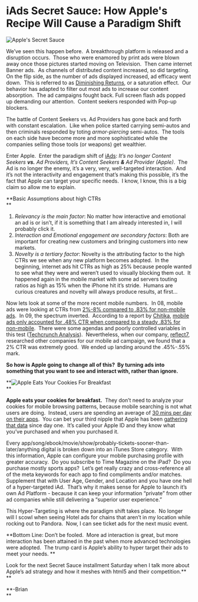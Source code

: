 <!--
id: 537695552
link: http://loudjet.com/a/iads-secret-sauce-how-apples-recipe-will-cause-a
slug: iads-secret-sauce-how-apples-recipe-will-cause-a
date: Wed Apr 21 2010 01:35:00 GMT-0500 (CDT)
publish: 2010-04-021
tags: apple
-->


iAds Secret Sauce: How Apple's Recipe Will Cause a Paradigm Shift
=================================================================

![Apple's Secret
Sauce](http://media.tumblr.com/tumblr_l17rf9ZevV1qzbc4f.jpg)

We’ve seen this happen before.  A breakthrough platform is released and
a disruption occurs.  Those who were enamored by print ads were blown
away once those pictures started moving on Television.  Then came
internet Banner ads.  As channels of distributed content increased, so
did targeting.  On the flip side, as the number of ads displayed
increased, ad efficacy went down.  This is referred to as [Diminishing
Returns](http://en.wikipedia.org/wiki/Diminishing_returns "Wiki: Dimishing Returns"),
or a saturation effect.  Our behavior has adapted to filter out most ads
to increase our content absorption.  The ad campaigns fought back. Full
screen flash ads popped up demanding our attention.  Content seekers
responded with Pop-up blockers.

The battle of Content Seekers vs. Ad Providers has gone back and forth
with constant escalation.  Like when police started carrying semi-autos
and then criminals responded by toting *armor-piercing* semi-autos.  The
tools on each side have become more and more sophisticated while the
companies selling those tools (or weapons) get wealthier. 

Enter Apple.  Enter the paradigm shift of
[iAds](http://blogs.zdnet.com/BTL/?p=32905 "ZDNet: Apple's iAds..."):
*It’s no longer Content Seekers **vs.** Ad Providers, It’s Content
Seekers **&** Ad Provider (Apple)*.  The Ad is no longer the enemy, it’s
a very, very, well-targeted interaction.  And it’s not the interactivity
and engagement that’s making this possible, it’s the fact that Apple can
target your specific needs.  I know, I know, this is a big claim so
allow me to explain.

**Basic Assumptions about high CTRs\
**

1.  *Relevancy is the main factor*: No matter how interactive and
    emotional an ad is or isn’t, if it is something that I am already
    interested in, I will probably click it.
2.  *Interaction and Emotional engagement are secondary factors*: Both
    are important for creating new customers and bringing customers into
    new markets. 
3.  *Novelty is a tertiary factor*: Novelty is the attributing factor to
    the high CTRs we see when any new platform becomes adopted.  In the
    beginning, internet ads hit CTRs as high as 25% because people
    wanted to see what they were and weren’t used to visually blocking
    them out.  It happened again in the mobile market with some ad
    servers touting ratios as high as 15% when the iPhone hit it’s
    stride.  Humans are curious creatures and novelty will always
    produce results, at first…

Now lets look at some of the more recent mobile numbers.  In 08, mobile
ads were looking at CTRs from [2%-8% compared to .83% for non-mobile
ads](http://greatfinds.icrossing.com/google-acquires-admob/ "Google Acquires AdMob"). 
In 09, the spectrum inverted.  According to a report by
[Chitika](http://chitika.com/), [mobile ads only accounted for .48% CTR
when compared to a steady .83% for
non-mobile](http://chitika.com/research/2009/iphone-mobile-users-worst-ad-targets/ "Chitika: iPhone, Mobile Users Worst Ad Targets"). 
There were some agendas and poorly controlled variables in this test
([Techcrunch
Analysis](Study:%20Mobile%20(And%20Particularly%20iPhone)%20Users%20Not%20Keen%20On%20Clicking%20Ads%20%20Read%20more:%20http://techcrunch.com/2009/09/12/study-smartphone-particularly-iphone-users-less-likely-to-click-on-ads/#ixzz0lftX1yak "Techcrunch: Study: Mobile (And Particularly iPhone) Users Not Keen On Clicking Ads")). 
Nevertheless, when our company,
[reflect7](http://reflect7.com "Reflect7 Homepage Awesomeness"),
researched other companies for our mobile ad campaign, we found that a
2% CTR was extremely good.  We ended up landing around the .45%-.55%
mark.

**So how is Apple going to change all of this?  By turning ads into
something that you want to see and interact with, rather than ignore.**

**![Apple Eats Your Cookies For
Breakfast](http://media.tumblr.com/tumblr_l17rgxoRs71qzbc4f.jpg)\
**

**Apple eats your cookies for breakfast.**  They don’t need to analyze
your cookies for mobile browsing patterns, because mobile searching is
not what users are doing.  Instead, users are spending an average of [30
mins per day on their
apps](http://www.engadget.com/2010/04/08/live-from-apples-iphone-os-4-event/ "Engadget: Live From Apple's OS 4.0 Event"). 
You can bet your third nipple that Apple has been [gathering that
data](http://www.apple.com/legal/privacy/ "Apple's Privacy Policy (Apple ID)")
since day one.  It’s called your Apple ID and they know what you’ve
purchased and when you purchased it. 

Every
app/song/ebook/movie/show/probably-tickets-sooner-than-later/anything
digital is broken down into an iTunes Store category.  With this
information, Apple can configure your mobile purchasing profile with
greater accuracy.  Do you subscribe to Time Magazine on the iPad?  Do
you purchase mostly sports apps?  Let’s get really crazy and
cross-reference all of the meta keywords for each app to find
compliments and/or matches.  Supplement that with User Age, Gender, and
Location and you have one hell of a hyper-targeted iAd.  That’s why it
makes sense for Apple to launch it’s own Ad Platform - because it can
keep your information “private” from other ad companies while still
delivering a “superior user experience.”

This Hyper-Targeting is where the paradigm shift takes place.  No longer
will I scowl when seeing Hotel ads for chains that aren’t in my location
while rocking out to Pandora.  Now, I can see ticket ads for the next
music event.

**Bottom Line: Don’t be fooled.  More ad interaction is great, but more
interaction has been attained in the past when more advanced
technologies were adopted.  The trump card is Apple’s ability to hyper
target their ads to meet your needs. **

Look for the next Secret Sauce installment Saturday when I talk more
about Apple’s ad strategy and how it meshes with html5 and their
competition.**\
**

**-Brian\
**

